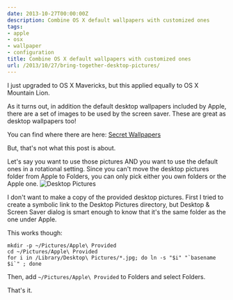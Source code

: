 ```yaml
---
date: 2013-10-27T00:00:00Z
description: Combine OS X default wallpapers with customized ones
tags:
- apple
- osx
- wallpaper
- configuration
title: Combine OS X default wallpapers with customized ones
url: /2013/10/27/bring-together-desktop-pictures/
---
```


I just upgraded to OS X Mavericks, but this applied equally to OS X Mountain Lion.

As it turns out, in addition the default desktop wallpapers included by Apple, there are a set of images to be used by the screen saver. These are great as desktop wallpapers too!

You can find where there are here: [Secret Wallpapers](http://apple.stackexchange.com/a/106039)

But, that's not what this post is about.

Let's say you want to use those pictures AND you want to use the default ones in a rotational setting. Since you can't move the desktop pictures folder from Apple to Folders, you can only pick either you own folders or the Apple one.
![Desktop Pictures]({{site.url}}/media/desktop-pictures.jpg)

I don't want to make a copy of the provided desktop pictures. First I tried to create a symbolic link to the Desktop Pictures directory, but Desktop & Screen Saver dialog is smart enough to know that it's the same folder as the one under Apple.

This works though:

```
mkdir -p ~/Pictures/Apple\ Provided
cd ~/Pictures/Apple\ Provided
for i in /Library/Desktop\ Pictures/*.jpg; do ln -s "$i" "`basename $i`" ; done
```

Then, add `~/Pictures/Apple\ Provided` to Folders and select Folders.

That's it.
